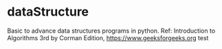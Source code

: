 # dataStructure
Basic to advance data structures programs in python. Ref: Introduction to Algorithms 3rd by Corman Edition, https://www.geeksforgeeks.org
test

